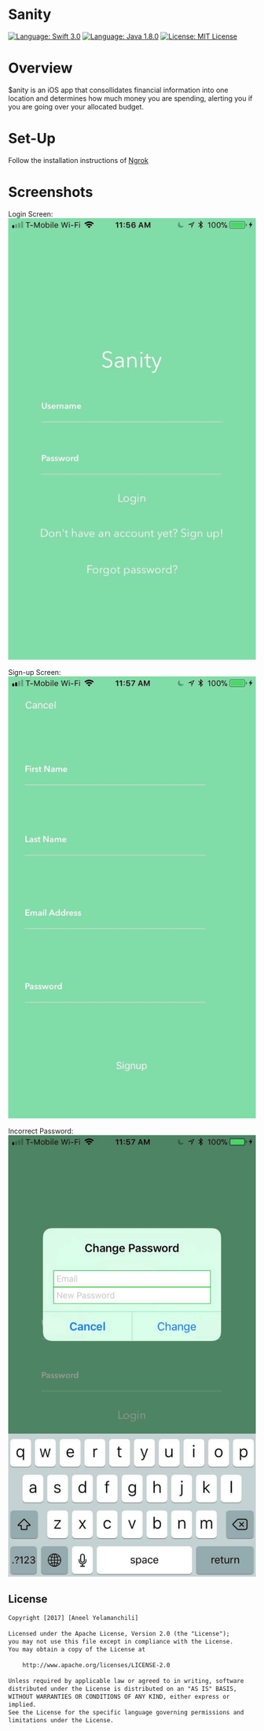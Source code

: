# Sanity

[![Language: Swift 3.0](https://img.shields.io/badge/swift-3.0-orange.svg?style=flat)](https://developer.apple.com/swift) 
[![Language: Java 1.8.0](https://img.shields.io/badge/java-1.8.0-brown.svg?style=flat)](https://www.java.com/en/) 
[![License: MIT License](https://img.shields.io/github/license/mashape/apistatus.svg)](https://opensource.org/licenses/MIT)

# Overview
$anity is an iOS app that consollidates financial information into one location and determines how much money you are spending, alerting you if you are going over your allocated budget.

# Set-Up
Follow the installation instructions of [Ngrok](https://ngrok.com/)

# Screenshots
Login Screen: 
![Image of Login](Screenshots/LoginScreen.jpg)

Sign-up Screen:
![Image of Sign-Up](Screenshots/SignUpScreen.jpg)

Incorrect Password:
![Incorrect Password](Screenshots/ErrorScreen.jpg)

## License

    Copyright [2017] [Aneel Yelamanchili]

    Licensed under the Apache License, Version 2.0 (the "License");
    you may not use this file except in compliance with the License.
    You may obtain a copy of the License at

        http://www.apache.org/licenses/LICENSE-2.0

    Unless required by applicable law or agreed to in writing, software
    distributed under the License is distributed on an "AS IS" BASIS,
    WITHOUT WARRANTIES OR CONDITIONS OF ANY KIND, either express or implied.
    See the License for the specific language governing permissions and
    limitations under the License.
